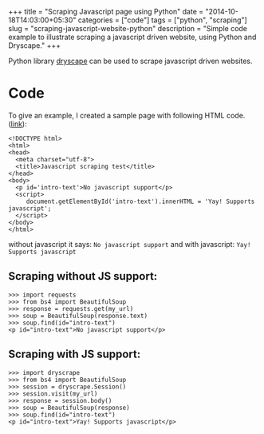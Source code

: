 +++
title = "Scraping Javascript page using Python"
date = "2014-10-18T14:03:00+05:30"
categories = ["code"]
tags = ["python", "scraping"]
slug = "scraping-javascript-website-python"
description = "Simple code example to illustrate scraping a javascript driven website, using Python and Dryscape."
+++

Python library [dryscape][1] can be used to scrape javascript driven websites. 

# Code

To give an example, I created a sample page with following HTML code. ([link][2]):

    <!DOCTYPE html>
    <html>
    <head>
      <meta charset="utf-8">
      <title>Javascript scraping test</title>
    </head>
    <body>
      <p id='intro-text'>No javascript support</p>
      <script>
         document.getElementById('intro-text').innerHTML = 'Yay! Supports javascript';
      </script> 
    </body>
    </html>

without javascript it says: `No javascript support` and with javascript: `Yay! Supports javascript`

## Scraping without JS support:

    >>> import requests
    >>> from bs4 import BeautifulSoup
    >>> response = requests.get(my_url)
    >>> soup = BeautifulSoup(response.text)
    >>> soup.find(id="intro-text")
    <p id="intro-text">No javascript support</p>

## Scraping with JS support:

    >>> import dryscrape
    >>> from bs4 import BeautifulSoup
    >>> session = dryscrape.Session()
    >>> session.visit(my_url)
    >>> response = session.body()
    >>> soup = BeautifulSoup(response)
    >>> soup.find(id="intro-text")
    <p id="intro-text">Yay! Supports javascript</p>


  [1]: https://github.com/niklasb/dryscrape
  [2]: http://avi.im/stuff/js-or-no-js.html
